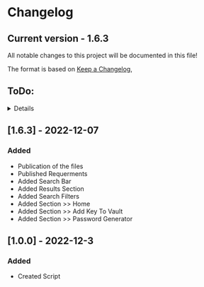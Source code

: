 # Changelog
## Current version - 1.6.3
All notable changes to this project will be documented in this file!

The format is based on [Keep a Changelog](https://keepachangelog.com/en/1.0.0/),

## ToDo:

<details>
 
## [5.0.0] - ?
<details>
 
### Will be Added
 - Executable File (.exe)
 - Improved search filter "Search By User"
</details>

## [4.0.0] - 2022-?
<details>
 
 ### Will be Added
 - Encription of the data
 - Visual Aspects
</details>

## [3.0.0] - 2022-?
<details>
 
### Will be Added
 - Home >> Pinned Apps
 - Home >> Last Searchs
 - Section Modify Site
</details>

## [2.0.0] - 2022-12-?
<details>
 
### Will be Added
 - Linux Setup
 - MySQL Setup
 - Linux Comand
 - Search History Log
</details>

</details>


## [1.6.3] - 2022-12-07
### Added
 - Publication of the files
 - Published Requerments
 - Added Search Bar
 - Added Results Section
 - Added Search Filters
 - Added Section >> Home
 - Added Section >> Add Key To Vault
 - Added Section >> Password Generator

## [1.0.0] - 2022-12-3
### Added
- Created Script
